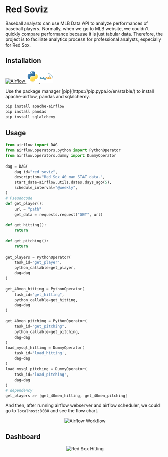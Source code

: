 # Red Soviz

Baseball analysts can use MLB Data API to analyze performances of baseball players. Normally, when we go to MLB website, we couldn't quickly compare performance because it is just tabular data. Therefore, the project is to faciliate analytics process for professional analysts, especially for Red Sox. 

## Installation
<!-- <h3 align="left">Languages and Tools</h3> -->
<p align="left"> 
  <a href="https://airflow.apache.org/" target="_blank">
    <img src="https://airflow.apache.org/docs/apache-airflow/stable/_images/pin_large.png" alt="Airflow" width="40" height="40"/>
  </a>
  <a href="https://www.python.org" target="_blank"> 
    <img src="https://raw.githubusercontent.com/devicons/devicon/master/icons/python/python-original.svg" alt="python" width="40" height="40"/> 
  </a>
  <a href="https://www.mysql.com/" target="_blank"> 
    <img src="https://raw.githubusercontent.com/devicons/devicon/master/icons/mysql/mysql-original-wordmark.svg" alt="mysql" width="40" height="40"/> 
  </a> 
</p>
Use the package manager [pip](https://pip.pypa.io/en/stable/) to install apache-airflow, pandas and sqlalchemy.

```bash
pip install apache-airflow
pip install pandas
pip install sqlalchemy
```
## Usage

```python
from airflow import DAG
from airflow.operators.python import PythonOperator
from airflow.operators.dummy import DummyOperator

dag = DAG(
    dag_id="red_soviz",
    description="Red Sox 40 man STAT data.",
    start_date=airflow.utils.dates.days_ago(5),
    schedule_interval="@weekly",
)
# Pseudocode
def get_player():
    url = "path"
    get_data = requests.request("GET", url)

def get_hitting():
    return

def get_pitching():
    return

get_players = PythonOperator(
    task_id="get_player",
    python_callable=get_player,
    dag=dag
)

get_40men_hitting = PythonOperator(
    task_id="get_hitting",
    python_callable=get_hitting,
    dag=dag
)

get_40men_pitching = PythonOperator(
    task_id="get_pitching",
    python_callable=get_pitching,
    dag=dag
)
load_mysql_hitting = DummyOperator(
    task_id='load_hitting',
    dag=dag
)
load_mysql_pitching = DummyOperator(
    task_id='load_pitching',
    dag=dag
)
# dependency
get_players >> [get_40men_hitting, get_40men_pitching]

```
And then, after running airflow webserver and airflow scheduler, we could go to `localhost:8080` and see the flow chart.
<p align="center">
  <img src="https://github.com/cyliu657/Red_Soviz/blob/main/images/workflow.png" alt="Airflow Workflow"/>
</p>

## Dashboard
<p align="center">
  <img src="https://github.com/cyliu657/Red_Soviz/blob/main/images/red_sox_hitting.png" alt="Red Sox Hitting"/>
</p>
